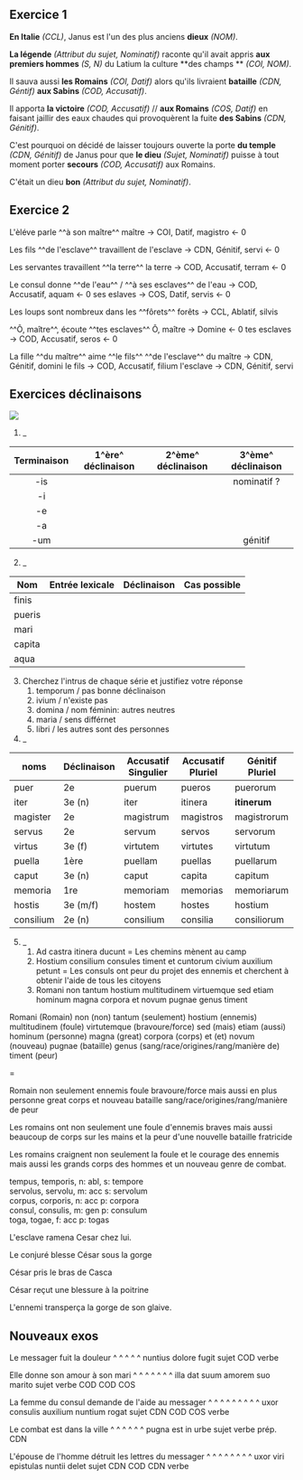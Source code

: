 ## Exercice 1

**En Italie** *(CCL)*, Janus est l'un des plus anciens **dieux** *(NOM)*.

**La légende** *(Attribut du sujet, Nominatif)* raconte qu'il avait appris **aux premiers hommes** *(S, N)* du Latium la culture **des champs
** *(COI, NOM)*.

Il sauva aussi **les Romains** *(COI, Datif)* alors qu'ils livraient **bataille** *(CDN, Géntif)* **aux Sabins** *(COD, Accusatif)*.

Il apporta **la victoire** *(COD, Accusatif)* // **aux Romains** *(COS, Datif)* en faisant jaillir des eaux chaudes qui
provoquèrent la fuite **des Sabins** *(CDN, Génitif)*.

C'est pourquoi on décidé de laisser toujours ouverte la porte **du temple** *(CDN, Génitif)* de Janus pour que **le dieu** *(Sujet, Nominatif)* puisse à tout moment porter **secours** *(COD, Accusatif)* aux Romains.

C'était un dieu **bon** *(Attribut du sujet, Nominatif)*.

## Exercice 2

L'èléve parle ^^à son maître^^
maître -> COI, Datif, magistro <- 0


Les fils ^^de l'esclave^^ travaillent
de l'esclave -> CDN, Génitif, servi <- 0


Les servantes travaillent ^^la terre^^
la terre -> COD, Accusatif, terram <- 0


Le consul donne ^^de l'eau^^ / ^^à ses esclaves^^
de l'eau -> COD, Accusatif, aquam <- 0
ses eslaves -> COS, Datif, servis <- 0


Les loups sont nombreux dans les ^^fôrets^^
forêts -> CCL, Ablatif, silvis


^^Ô, maître^^, écoute ^^tes esclaves^^
Ô, maître -> Domine <- 0
tes esclaves -> COD, Accusatif, seros <- 0


La fille ^^du maître^^ aime ^^le fils^^ ^^de l'esclave^^
du maître -> CDN, Génitif, domini
le fils -> COD, Accusatif, filium
l'esclave -> CDN, Génitif, servi



## Exercices déclinaisons

![](../assets/scans/2024-novm-12-1.png)

1. _

| Terminaison | 1^ère^ déclinaison | 2^ème^ déclinaison | 3^ème^ déclinaison |
|:-----------:|:------------------:|:------------------:|:------------------:|
|     -is     |                    |                    |    nominatif ?     |
|     -i      |                    |                    |                    |
|     -e      |                    |                    |                    |
|     -a      |                    |                    |                    |
|     -um     |                    |                    |      génitif       |


2. _

| Nom    | Entrée lexicale | Déclinaison | Cas possible |
|--------|-----------------|-------------|--------------|
| finis  |                 |             |              |
| pueris |                 |             |              |
| mari   |                 |             |              |
| capita |                 |             |              |
| aqua   |                 |             |              |


3. Cherchez l'intrus de chaque série et justifiez votre réponse
    1. temporum / pas bonne déclinaison
    2. ivium / n'existe pas
    3. domina / nom féminin: autres neutres
    4. maria / sens différnet
    5. libri / les autres sont des personnes
4. _

| noms       | Déclinaison | Accusatif Singulier | Accusatif Pluriel | Génitif Pluriel |
|------------|-------------|---------------------|-------------------|-----------------|
| puer       | 2e          | puerum              | pueros            | puerorum        |
| iter       | 3e (n)      | iter                | itinera           | **itinerum**    |
| magister   | 2e          | magistrum           | magistros         | magistrorum     |
| servus     | 2e          | servum              | servos            | servorum        |
| virtus     | 3e (f)      | virtutem            | virtutes          | virtutum        |
| puella     | 1ère        | puellam             | puellas           | puellarum       |
| caput      | 3e (n)      | caput               | capita            | capitum         |
| memoria    | 1re         | memoriam            | memorias          | memoriarum      |
| hostis     | 3e (m/f)    | hostem              | hostes            | hostium         |
| consilium  | 2e (n)      | consilium           | consilia          | consiliorum     |


5. _
    1. Ad castra itinera ducunt = Les chemins mènent au camp
    2. Hostium consilium consules timent et cuntorum civium auxilium petunt = Les consuls ont peur du projet des ennemis et cherchent à obtenir l'aide de tous les citoyens
    3. Romani non tantum hostium multitudinem virtuemque sed etiam hominum magna corpora et novum pugnae genus timent



Romani (Romain) non (non) tantum (seulement) hostium (ennemis) multitudinem (foule) 
virtutemque (bravoure/force) sed (mais) etiam (aussi) hominum (personne) magna (great) 
corpora (corps) et (et) novum (nouveau) pugnae (bataille) genus 
(sang/race/origines/rang/manière de) timent (peur)

= 

Romain non seulement ennemis foule
bravoure/force mais aussi en plus personne great corps
et nouveau bataille sang/race/origines/rang/manière de
peur


Les romains ont non seulement une foule d'ennemis braves mais aussi beaucoup de 
corps sur les mains et la peur d'une nouvelle bataille fratricide

Les romains craignent non seulement la foule et le courage des ennemis mais aussi les grands corps des hommes et un nouveau genre de combat.

tempus, temporis, n: abl, s: tempore <br />
servolus, servolu, m: acc s: servolum <br />
corpus, corporis, n: acc p: corpora <br />
consul, consulis, m: gen p: consulum <br />
toga, togae, f: acc p: togas

L'esclave ramena Cesar chez lui.

Le conjuré blesse César sous la gorge

César pris le bras de Casca

César reçut une blessure à la poitrine

L'ennemi transperça la gorge de son glaive.

## Nouveaux exos

Le messager fuit la douleur
^ ^ ^ ^ ^
nuntius dolore fugit
sujet COD verbe

Elle donne son amour à son mari
^ ^ ^ ^ ^ ^ ^
illa dat suum amorem suo marito
sujet verbe COD COD COS

La femme du consul demande de l'aide au messager
^ ^ ^ ^ ^ ^ ^ ^ ^
uxor consulis auxilium nuntium rogat
sujet CDN COD COS verbe

Le combat est dans la ville
^ ^ ^ ^ ^ ^
pugna est in urbe
sujet verbe prép. CDN

L'épouse de l'homme détruit les lettres du messager
^ ^ ^ ^ ^ ^ ^ ^
uxor viri epistulas nuntii delet
sujet CDN COD CDN verbe

